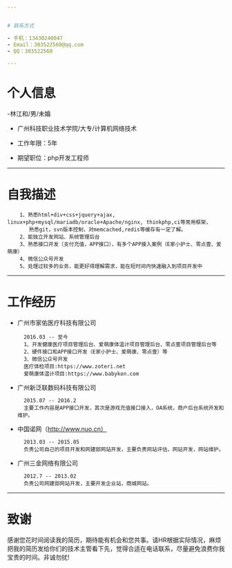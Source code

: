```yaml
---


# 联系方式

- 手机：13430240047
- Email：303522560@qq.com
- QQ：303522560

---
```


# 个人信息

 -林江和/男/未婚
 - 广州科技职业技术学院/大专/计算机网络技术
 - 工作年限：5年

 - 期望职位：php开发工程师

---

# 自我描述

		1、熟悉html+div+css+jquery+ajax, linux+php+mysql/mariadb/oracle+Apache/nginx, thinkphp,ci等常用框架，
		   熟悉git，svn版本控制，对memcached,redis等缓存有一定了解。
		2、能独立开发网站、系统管理后台
		3、熟悉接口开发（支付充值，APP接口），有多个APP接入案例（E家小护士、零点壹、爱萌康）
		4、微信公众号开发
		5、处理过较多的业务，能更好得理解需求，能在短时间内快速融入到项目开发中

---

# 工作经历


- 广州市家佑医疗科技有限公司

		2016.03 -- 至今
		1、开发健康医疗项目管理后台、爱萌康体温计项目管理后台、零点壹项目管理后台等
		2、硬件接口和APP接口开发（E家小护士、爱萌康、零点壹）等
		3、微信公众号开发		
		医疗体检项目:https://www.zoteri.net
		爱萌康体温计项目:https://www.babykon.com
		

- 广州新泛联数码科技有限公司

		2015.07 -- 2016.2
		主要工作内容是APP接口开发，其次是游戏充值接口接入，OA系统，商户后台系统开发和维护。

- 中国诺网（http://www.nuo.cn） 

		2013.03 -- 2015.05
		负责公司自己的项目开发和网建部网站开发，主要负责网站评估，网站开发，网站维护。

- 广州三金网络有限公司

		2012.7 -- 2013.02
		负责公司网建部网站开发，主要开发企业站，商城网站。

---

# 致谢
感谢您花时间阅读我的简历，期待能有机会和您共事。请HR根据实际情况，麻烦把我的简历发给你们的技术主管看下先，觉得合适在电话联系，尽量避免浪费你我宝贵的时间。非诚勿扰!
